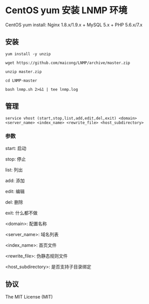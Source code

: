 CentOS yum 安装 LNMP 环境
=======

CentOS yum install: Nginx 1.8.x/1.9.x + MySQL 5.x + PHP 5.6.x/7.x

## 安装

```
yum install -y unzip

wget https://github.com/maicong/LNMP/archive/master.zip

unzip master.zip

cd LNMP-master

bash lnmp.sh 2>&1 | tee lnmp.log
```

## 管理

```
service vhost (start,stop,list,add,edit,del,exit) <domain> <server_name> <index_name> <rewrite_file> <host_subdirectory>
```

### 参数

start: 启动

stop: 停止

list: 列出

add: 添加

edit: 编辑

del: 删除

exit: 什么都不做

&lt;domain&gt;: 配置名称

&lt;server_name&gt;: 域名列表

&lt;index_name&gt;: 首页文件

&lt;rewrite_file&gt;: 伪静态规则文件

&lt;host_subdirectory&gt;: 是否支持子目录绑定


## 协议

The MIT License (MIT)

